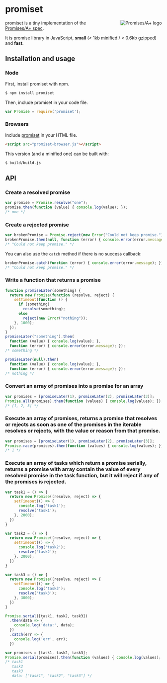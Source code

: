 # promiset
<a href="http://promises-aplus.github.com/promises-spec">
  <img src="http://promises-aplus.github.com/promises-spec/assets/logo-small.png"
       alt="Promises/A+ logo" title="Promises/A+ 1.0 compliant" align="right" />
</a>

promiset is a tiny implementation of the [Promises/A+ spec](http://promises-aplus.github.com/promises-spec/).

It is promise library in JavaScript, **small** (< 1kb [minified](https://raw.github.com/RubenVerborgh/promiset/dist/promiset-node.js) / < 0.6kb gzipped) and **fast**.

## Installation and usage
### Node
First, install promiset with npm.
```bash
$ npm install promiset
```

Then, include promiset in your code file.
```javascript
var Promise = require('promiset');
```

### Browsers
Include [promiset](https://raw.github.com/quanru/promiscuous/dist/promiset-browser.js) in your HTML file.
```html
<script src="promiset-browser.js"></script>
```

This version (and a minified one) can be built with:
```bash
$ build/build.js
```

## API
### Create a resolved promise
```javascript
var promise = Promise.resolve("one");
promise.then(function (value) { console.log(value); });
/* one */
```

### Create a rejected promise
```javascript
var brokenPromise = Promise.reject(new Error("Could not keep promise."));
brokenPromise.then(null, function (error) { console.error(error.message); });
/* "Could not keep promise." */
```

You can also use the `catch` method if there is no success callback:

```javascript
brokenPromise.catch(function (error) { console.error(error.message); });
/* "Could not keep promise." */
```

### Write a function that returns a promise
```javascript
function promiseLater(something) {
  return new Promise(function (resolve, reject) {
    setTimeout(function () {
      if (something)
        resolve(something);
      else
        reject(new Error("nothing"));
    }, 1000);
  });
}
promiseLater("something").then(
  function (value) { console.log(value); },
  function (error) { console.error(error.message); });
/* something */

promiseLater(null).then(
  function (value) { console.log(value); },
  function (error) { console.error(error.message); });
/* nothing */
```

### Convert an array of promises into a promise for an array
```javascript
var promises = [promiseLater(1), promiseLater(2), promiseLater(3)];
Promise.all(promises).then(function (values) { console.log(values); });
/* [1, 2, 3] */
```

### Execute an array of promises, returns a promise that resolves or rejects as soon as one of the promises in the iterable resolves or rejects, with the value or reason from that promise.
```javascript
var promises = [promiseLater(1), promiseLater(2), promiseLater(3)];
Promise.race(promises).then(function (values) { console.log(values); });
/* 1 */
```

### Execute an array of tasks which return a promise serially, returns a promise with array contain the value of every resolved promise in the task function, but it will reject if any of the promises is rejected.
```javascript
var task1 = () => {
  return new Promise((resolve, reject) => {
    setTimeout(() => {
      console.log('task1');
      resolve('task1');
    }, 2000);
  })
}

var task2 = () => {
  return new Promise((resolve, reject) => {
    setTimeout(() => {
      console.log('task2');
      resolve('task2');
    }, 2000);
  })
}

var task3 = () => {
  return new Promise((resolve, reject) => {
    setTimeout(() => {
      console.log('task3');
      resolve('task3');
    }, 3000);
  })
}

Promise.serial([task1, task2, task3])
  .then(data => {
    console.log('data:', data);
  })
  .catch(err => {
    console.log('err', err);
  })

var promises = [task1, task2, task3];
Promise.serial(promises).then(function (values) { console.log(values); });
/* task1
   task2
   task3
   data: ["task1", "task2", "task3"] */
```
